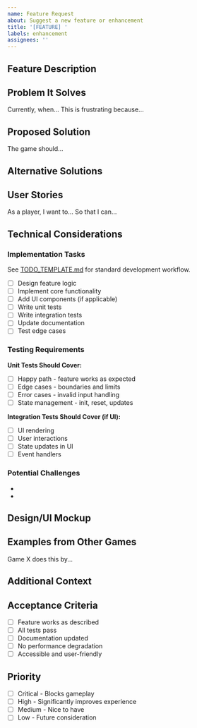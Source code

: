 ```yaml
---
name: Feature Request
about: Suggest a new feature or enhancement
title: '[FEATURE] '
labels: enhancement
assignees: ''
---
```


## Feature Description

<!-- A clear and concise description of the feature you'd like to see -->

## Problem It Solves

<!-- Describe the problem this feature would solve -->

Currently, when...
This is frustrating because...

## Proposed Solution

<!-- Describe how you envision this feature working -->

The game should...

## Alternative Solutions

<!-- Have you considered any alternative approaches? -->

## User Stories

<!-- How would users interact with this feature? -->

As a player, I want to...
So that I can...

## Technical Considerations

### Implementation Tasks

See [TODO_TEMPLATE.md](../../TODO_TEMPLATE.md) for standard development workflow.

- [ ] Design feature logic
- [ ] Implement core functionality
- [ ] Add UI components (if applicable)
- [ ] Write unit tests
- [ ] Write integration tests
- [ ] Update documentation
- [ ] Test edge cases

### Testing Requirements

**Unit Tests Should Cover:**
- [ ] Happy path - feature works as expected
- [ ] Edge cases - boundaries and limits
- [ ] Error cases - invalid input handling
- [ ] State management - init, reset, updates

**Integration Tests Should Cover (if UI):**
- [ ] UI rendering
- [ ] User interactions
- [ ] State updates in UI
- [ ] Event handlers

### Potential Challenges

<!-- What technical challenges might this feature present? -->

-
-

## Design/UI Mockup

<!-- If applicable, add screenshots, sketches, or descriptions of how this should look -->

## Examples from Other Games

<!-- Reference similar features in other games if applicable -->

Game X does this by...

## Additional Context

<!-- Any other information that might be helpful -->

## Acceptance Criteria

<!-- What conditions must be met for this feature to be considered complete? -->

- [ ] Feature works as described
- [ ] All tests pass
- [ ] Documentation updated
- [ ] No performance degradation
- [ ] Accessible and user-friendly

## Priority

- [ ] Critical - Blocks gameplay
- [ ] High - Significantly improves experience
- [ ] Medium - Nice to have
- [ ] Low - Future consideration
